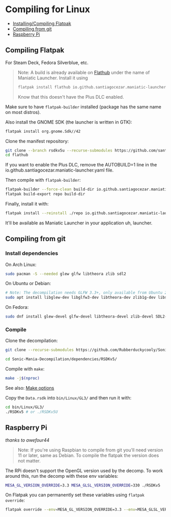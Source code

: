 # Compiling for Linux

- [Installing/Compiling Flatpak](#compiling-flatpak)
- [Compiling from git](#compiling-from-git)
- [Raspberry Pi](#raspberry-pi)


## Compiling Flatpak

For Steam Deck, Fedora Silverblue, etc.

> Note: A build is already available on [Flathub](https://flathub.org) under the name of Maniatic Launcher. Install it using  
> ```sh
> flatpak install flathub io.github.santiagocezar.maniatic-launcher
> ```
> Know that this doesn't have the Plus DLC enabled.

Make sure to have `flatpak-builder` installed (package has the same name on most distros).

Also install the GNOME SDK (the launcher is written in GTK):
```sh
flatpak install org.gnome.Sdk//42
```

Clone the manifest repository:
```sh
git clone --branch rsdkv5u --recurse-submodules https://github.com/santiagocezar/flathub
cd flathub
```

If you want to enable the Plus DLC, remove the AUTOBUILD=1 line in the io.github.santiagocezar.maniatic-launcher.yaml file.

Then compile with `flatpak-builder`:
```sh
flatpak-builder --force-clean build-dir io.github.santiagocezar.maniatic-launcher.yaml
flatpak build-export repo build-dir
```

Finally, install it with:
```sh
flatpak install --reinstall ./repo io.github.santiagocezar.maniatic-launcher
```

It'll be available as Maniatic Launcher in your application uh, launcher.

## Compiling from git

### Install dependencies

On Arch Linux:
```sh
sudo pacman -S --needed glew glfw libtheora zlib sdl2
```

On Ubuntu or Debian:
```sh
# Note: The decompilation needs GLFW 3.3+, only available from Ubuntu 20.04 and Debian 11.
sudo apt install libglew-dev libglfw3-dev libtheora-dev zlib1g-dev libsdl2-dev
```

On Fedora:
```sh
sudo dnf install glew-devel glfw-devel libtheora-devel zlib-devel SDL2-devel g++
```

### Compile

Clone the decompilation:
```sh
git clone --recurse-submodules https://github.com/Rubberduckycooly/Sonic-Mania-Decompilation

cd Sonic-Mania-Decompilation/dependencies/RSDKv5/
```

Compile with `make`:
```sh
make -j$(nproc)
```

See also: [Make options](make-opts.md#rsdk)

Copy the `Data.rsdk` into `bin/Linux/GL3/` and then run it with:

```sh
cd bin/Linux/GL3/
./RSDKv5 # or ./RSDKv5U
```

## Raspberry Pi

_thanks to awefour44_

> Note: If you're using Raspbian to compile from git you'll need version 11 or later, same as Debian. To compile the flatpak the version does not matter.

The RPi doesn't support the OpenGL version used by the decomp. To work around this, run the decomp with these env variables:
```sh
MESA_GL_VERSION_OVERRIDE=3.3 MESA_GLSL_VERSION_OVERRIDE=330 ./RSDKv5
```

On Flatpak you can permanently set these variables using `flatpak override`:
```sh
flatpak override --env=MESA_GL_VERSION_OVERRIDE=3.3 --env=MESA_GLSL_VERSION_OVERRIDE=330  io.github.santiagocezar.maniatic-launcher
```
